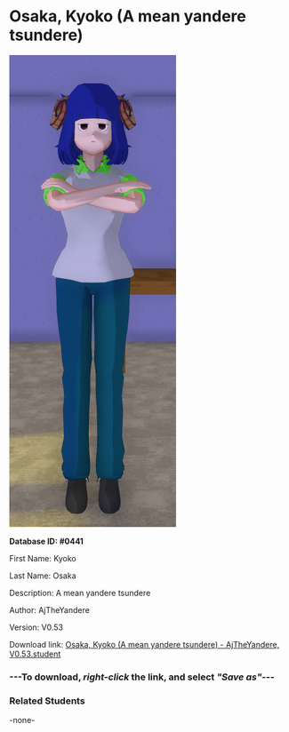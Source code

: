 # Osaka, Kyoko (A mean yandere tsundere)

<img src="../../Files/Images/Osaka, Kyoko (A mean yandere tsundere).png" title="Osaka, Kyoko (A mean yandere tsundere) - AjTheYandere, V0.53">

**Database ID: #0441**

First Name: Kyoko

Last Name: Osaka

Description: A mean yandere tsundere

Author: AjTheYandere

Version: V0.53

Download link: <a href="https://raw.githubusercontent.com/Arbiter1223/Daigaku-Gurashi-Custom-Students/master/Files/Student%20Files/Osaka%2C%20Kyoko%20(A%20mean%20yandere%20tsundere)%20-%20AjTheYandere%2C%20V0.53.student">Osaka, Kyoko (A mean yandere tsundere) - AjTheYandere, V0.53.student</a>

### ---**To download, _right-click_ the link, and select _"Save as"_**---

### Related Students

-none-
